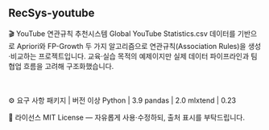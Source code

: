 ## RecSys-youtube

🎬 YouTube 연관규칙 추천시스템
Global YouTube Statistics.csv 데이터를 기반으로 Apriori와 FP-Growth 두 가지 알고리즘으로 연관규칙(Association Rules)을 생성·비교하는 프로젝트입니다.
교육·실습 목적의 예제이지만 실제 데이터 파이프라인과 팀 협업 흐름을 고려해 구조화했습니다. <br> <br> <br>


⚙️ 요구 사항
패키지 | 버전 이상
Python | 3.9
pandas | 2.0
mlxtend | 0.23


📜 라이선스
MIT License — 자유롭게 사용·수정하되, 출처 표시를 부탁드립니다.
